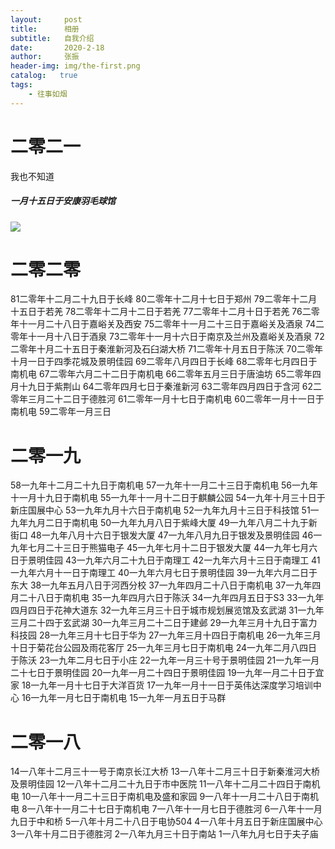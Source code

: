 ```yaml
---
layout:     post
title:      相册
subtitle:   自我介绍
date:       2020-2-18
author:     张振
header-img: img/the-first.png
catalog:   true
tags:
    - 往事如烟
---
```

# 二零二一
我也不知道
##### 一月十五日于安康羽毛球馆
![]({{site.baseurl}}/img/82/5B2675999669FECE9583AAC110F1532D.jpg)
# 二零二零
81二零年十二月二十九日于长峰
80二零年十二月十七日于郑州
79二零年十二月十五日于若羌
78二零年十二月十二日于若羌
77二零年十二月十日于若羌
76二零年十一月二十八日于嘉峪关及西安
75二零年十一月二十三日于嘉峪关及酒泉
74二零年十一月十八日于酒泉
73二零年十一月十六日于南京及兰州及嘉峪关及酒泉
72二零年十月二十五日于秦淮新河及石臼湖大桥
71二零年十月五日于陈沃
70二零年十月一日于四季花城及景明佳园
69二零年八月四日于长峰
68二零年七月四日于南机电
67二零年六月二十二日于南机电
66二零年五月三日于唐油坊
65二零年四月十九日于紫荆山
64二零年四月七日于秦淮新河
63二零年四月四日于含河
62二零年三月二十二日于德胜河
61二零年一月十七日于南机电
60二零年一月十一日于南机电
59二零年一月三日
# 二零一九
58一九年十二月二十九日于南机电
57一九年十一月二十三日于南机电
56一九年十一月十九日于南机电
55一九年十一月十二日于麒麟公园
54一九年十月三十日于新庄国展中心
53一九年九月十六日于南机电
52一九年九月十三日于科技馆
51一九年九月二日于南机电
50一九年九月八日于紫峰大厦
49一九年八月二十九于新街口
48一九年八月十六日于银发大厦
47一九年八月九日于银发及景明佳园
46一九年七月二十三日于熊猫电子
45一九年七月十二日于银发大厦
44一九年七月六日于景明佳园
43一九年六月二十九日于南理工
42一九年六月十三日于南理工
41一九年六月十一日于南理工
40一九年六月七日于景明佳园
39一九年六月二日于东大
38一九年五月八日于河西分校
37一九年四月二十八日于南机电
37一九年四月二十八日于南机电
35一九年四月六日于陈沃
34一九年四月五日于S3
33一九年四月四日于花神大道东
32一九年三月三十日于城市规划展览馆及玄武湖
31一九年三月二十四于玄武湖
30一九年三月二十二日于建邺
29一九年三月十九日于富力科技园
28一九年三月十七日于华为
27一九年三月十四日于南机电
26一九年三月十日于菊花台公园及雨花客厅
25一九年三月七日于南机电
24一九年二月八四日于陈沃
23一九年二月七日于小庄
22一九年一月三十号于景明佳园
21一九年一月二十七日于景明佳园
20一九年一月二十四日于景明佳园
19一九年一月二十日于宜家
18一九年一月十七日于大洋百货
17一九年一月十一日于英伟达深度学习培训中心
16一九年一月七日于南机电
15一九年一月五日于马群
# 二零一八
14一八年十二月三十一号于南京长江大桥
13一八年十二月三十日于新秦淮河大桥及景明佳园
12一八年十二月二十九日于市中医院
11一八年十二月二十四日于南机电
10一八年十一月二十三日于南机电及盛和家园
9一八年十一月二十八日于南机电
8一八年十一月二十七日于南机电
7一八年十一月七日于德胜河
6一八年十一月九日于中和桥
5一八年十月二十八日于电协504
4一八年十月五日于新庄国展中心
3一八年十月二日于德胜河
2一八年九月三十日于南站
1一八年九月七日于夫子庙



